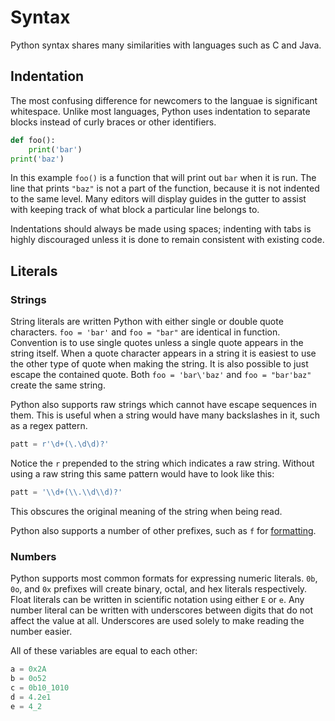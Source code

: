 # Syntax

Python syntax shares many similarities with languages such as C and Java.

## Indentation
The most confusing difference for newcomers to the languae is significant whitespace.
Unlike most languages, Python uses indentation to separate blocks instead of curly braces or other identifiers.

```python
def foo():
    print('bar')
print('baz')
```

In this example `foo()` is a function that will print out `bar` when it is run.
The line that prints `"baz"` is not a part of the function, because it is not indented to the same level.
Many editors will display guides in the gutter to assist with keeping track of what block a particular line belongs to.

Indentations should always be made using spaces; indenting with tabs is highly discouraged unless it is done to remain consistent with existing code.

## Literals

### Strings

String literals are written Python with either single or double quote characters. `foo = 'bar'` and `foo = "bar"` are identical in function.
Convention is to use single quotes unless a single quote appears in the string itself.
When a quote character appears in a string it is easiest to use the other type of quote when making the string. It is also possible to just escape the contained quote.
Both `foo = 'bar\'baz'` and `foo = "bar'baz"` create the same string.

Python also supports raw strings which cannot have escape sequences in them. This is useful when a string would have many backslashes in it, such as a regex pattern.
```python
patt = r'\d+(\.\d\d)?'
```
Notice the `r` prepended to the string which indicates a raw string.
Without using a raw string this same pattern would have to look like this:
```python
patt = '\\d+(\\.\\d\\d)?'
```
This obscures the original meaning of the string when being read.

Python also supports a number of other prefixes, such as `f` for [formatting](formatting.md#f-strings).

### Numbers

Python supports most common formats for expressing numeric literals. `0b`, `0o`, and `0x` prefixes will create binary, octal, and hex literals respectively.
Float literals can be written in scientific notation using either `E` or `e`.
Any number literal can be written with underscores between digits that do not affect the value at all.
Underscores are used solely to make reading the number easier.

All of these variables are equal to each other:
```python
a = 0x2A
b = 0o52
c = 0b10_1010
d = 4.2e1
e = 4_2
```
